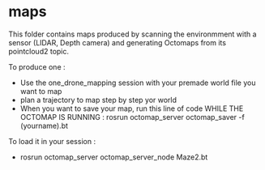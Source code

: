 # maps
This folder contains maps produced by scanning the environmment with a sensor (LIDAR, Depth camera) and generating Octomaps from its pointcloud2 topic. 

To produce one : 
- Use the one_drone_mapping session with your premade world file you want to map 
- plan a trajectory to map step by step yor world
- When you want to save your map, run this line of code WHILE THE OCTOMAP IS RUNNING : rosrun octomap_server octomap_saver -f (yourname).bt 

To load it in your session :

- rosrun octomap_server octomap_server_node Maze2.bt


